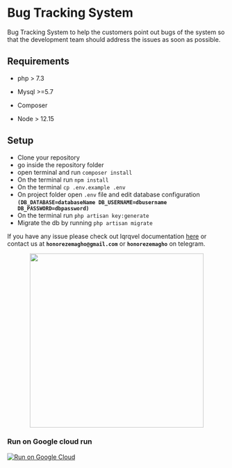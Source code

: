 # Bug Tracking System
Bug Tracking System to help the customers point out bugs of the system so that the development team should address the issues as soon as possible.

## Requirements

-  php > 7.3
- Mysql >=5.7

- Composer
- Node > 12.15

## **Setup**

- Clone your repository
- go inside the repository folder
- open terminal and run ```composer install```
- On the terminal run ```npm install```
- On the terminal ```cp .env.example .env```
- On project folder open `.env` file and edit database configuration **`(DB_DATABASE=databaseName DB_USERNAME=dbusername DB_PASSWORD=dbpassword)`**
- On the terminal run `php artisan key:generate`
- Migrate the db by running `php artisan migrate`

If you have any issue please check out lqrqvel documentation [here](laravel.com/docs/8.x) or contact us at **`honorezemagho@gmail.com`** or **`honorezemagho`** on telegram.


<p align="center"><a href="https://laravel.com" target="_blank"><img src="https://raw.githubusercontent.com/laravel/art/master/logo-lockup/5%20SVG/2%20CMYK/1%20Full%20Color/laravel-logolockup-cmyk-red.svg" width="400"></a></p>

### Run on Google cloud run

[![Run on Google Cloud](https://storage.googleapis.com/cloudrun/button.svg)](https://console.cloud.google.com/cloudshell/editor?shellonly=true&cloudshell_image=gcr.io/cloudrun/button&cloudshell_git_repo=https://github.com/honorezemagho/library.git)

